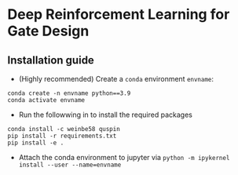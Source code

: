 # Deep Reinforcement Learning for Gate Design
## Installation guide
- (Highly recommended) Create a `conda` environment `envname`: 
```
conda create -n envname python==3.9
conda activate envname
```
- Run the followwing in to install the required packages
```
conda install -c weinbe58 quspin
pip install -r requirements.txt
pip install -e .
```
- Attach the conda environment to jupyter via `python -m ipykernel install --user --name=envname`
